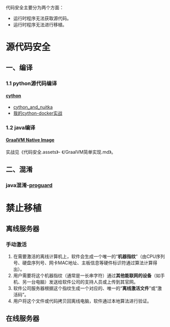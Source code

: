 
代码安全主要分为两个方面：
- 运行时程序无法获取源代码。
- 运行时程序无法进行移植。


# 源代码安全

## 一、编译

### 1.1 python源代码编译

#### [cython](https://github.com/cython/cython)
- [cython_and_nuitka](https://www.reddit.com/r/learnpython/comments/1g4dwez/cython_and_nuitka_for_noobs/?tl=zh-hans)
- [我的cython-docker实战](https://github.com/waaall/just-some-code/tree/main/System_scripts/cython-docker)

### 1.2 java编译

#### [GraalVM Native Image](https://github.com/oracle/graal)
实战见《代码安全.assets》- 《/GraalVM简单实现.md》。


## 二、混淆

### java混淆-[proguard](https://github.com/Guardsquare/proguard)


# 禁止移植

## 离线服务器

### 手动激活
1. 在需要激活的离线计算机上，软件会生成一个唯一的“**机器指纹**”（由CPU序列号、硬盘序列号、网卡MAC地址、主板信息等硬件标识符通过算法计算得出）。
2. 用户需要将这个机器指纹（通常是一长串字符）通过**其他能联网的设备**（如手机、另一台电脑）发送给软件公司的支持人员或上传到其官网。
3. 软件公司服务器根据这个指纹生成一个对应的、唯一的“**离线激活文件**”或“激活码”。
4. 用户将这个文件或代码拷贝回离线电脑，软件通过本地算法进行验证。



## 在线服务器
